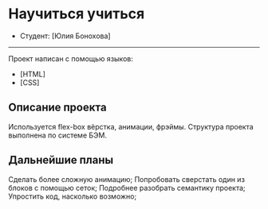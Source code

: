 # Научиться учиться
* Студент: [Юлия Бонохова]
---

Проект написан с помощью языков:
* [HTML]
* [CSS]

## Описание проекта
Используется flex-box вёрстка, анимации, фрэймы. Структура проекта выполнена по системе БЭМ.

## Дальнейшие планы
 Сделать более сложную анимацию;
 Попробовать сверстать один из блоков с помощью сеток;
 Подробнее разобрать семантику проекта;
 Упростить код, насколько возможно;

